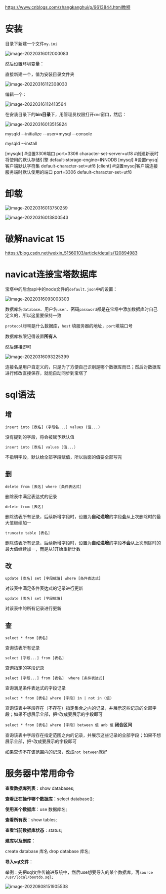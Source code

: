 https://www.cnblogs.com/zhangkanghui/p/9613844.html教程

# 安装

目录下新建一个文件`my.ini`

![image-20220316012000083](README/image-20220316012000083.png)



然后设置环境变量：

直接新建一个，值为安装目录文件夹

![image-20220316112308030](README/image-20220316112308030.png)

编辑一个：

![image-20220316112413564](README/image-20220316112413564.png)

在安装目录下的**bin目录**下，用管理员权限打开`cmd`窗口，然后：

![image-20220316013515824](README/image-20220316013515824.png)

mysqld --initialize --user=mysql --console

mysqld --install

[mysqld]
#设置3306端口
port=3306
character-set-server=utf8
#创建新表时将使用的默认存储引擎
default-storage-engine=INNODB
[mysqI]
#设置mysq|客户端默认字符集
default-character-set=utf8
[client]
#设置mysq|客户端连接服务端时默认使用的端口
port=3306
default-character-set=utf8

# 卸载

![image-20220316013750259](README/image-20220316013750259.png)

![image-20220316013800543](README/image-20220316013800543.png)



# 破解navicat 15

https://blog.csdn.net/weixin_51560103/article/details/120894983



# navicat连接宝塔数据库

宝塔中的后台api中的node文件的`default.json`中的设置：

![image-20220316093003303](README/image-20220316093003303.png)

数据库名`database`、用户名`user`、密码`password`都是在宝塔中添加数据库时自己定义的，所以这里要保持一致

`protocol`标明是什么数据库，`host` 填服务器的地址，`port`填端口号

数据库权限记得设置**所有人**

然后连接即可

![image-20220316093225399](README/image-20220316093225399.png)

连接名是用户自定义的，只是为了方便自己识别是哪个数据库而已；然后对数据库进行修改直接保存，就能自动同步到宝塔了



# sql语法

## 增

`insert into [表名] (字段名...) values (值...)`

没有提到的字段，将会被赋予默认值



`insert into [表名] values (值...)`

不指明字段，默认给全部字段赋值，所以后面的值要全部写完

## 删

`delete from [表名] where [条件表达式]`

删除表中满足表达式的记录



`delete from [表名]`

删除该表所有记录，后续新增字段时，设置为**自动递增**的字段**会**从上次删除时的最大值继续加一



`truncate table [表名]`

删除该表所有记录，后续新增字段时，设置为**自动递增**的字段**不会**从上次删除时的最大值继续加一，而是从1开始重新计数

## 改

`update [表名] set [字段赋值] where [条件表达式]`

对该表中满足条件表达式的记录进行更新



`update [表名] set [字段赋值]`

对该表中的所有记录进行更新



## 查

`select * from [表名]`

查询该表所有记录



`select [字段...] from [表名] `

查询指定的字段记录



`select [字段...] from [表名]  where [条件表达式]`

查询满足条件表达式的字段记录



`select * from [表名] where [字段] in | not in (值) `

查询该表中字段存在（不存在）指定集合之内的记录，并展示这些记录的全部字段；如果不想展示全部，把`*`改成要展示的字段即可



`select * from [表名] where [字段] between 值 anb 值`     **闭合区间**

查询该表中字段存在指定范围之内的记录，并展示这些记录的全部字段；如果不想展示全部，把`*`改成要展示的字段即可

如果查询不在该范围内的记录，改成`not between`就好



# 服务器中常用命令

**查看数据库列表**：show databases;

**查看正在操作哪个数据库**：select database();

**使用某个数据库**：use 数据库名;

**查看所有表**：show tables;

**查看当前数据库状态**：status;

**建库以及删库**：

create database 库名
drop database 库名;

**导入sql文件**：

举例：先把sql文件传输进系统中，然后use想要导入的某个数据库，再`source /usr/local/bootdo.sql;`

![image-20220808151905538](README/image-20220808151905538.png)
